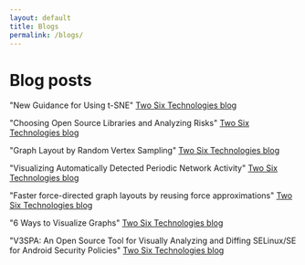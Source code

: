 ```yaml
---
layout: default
title: Blogs
permalink: /blogs/
---
```


# Blog posts

"New Guidance for Using t-SNE" [Two Six Technologies blog](https://twosixtech.com/new-guidance-for-using-t-sne/)

"Choosing Open Source Libraries and Analyzing Risks" [Two Six Technologies blog](https://twosixtech.com/choosing-open-source-libraries-and-analyzing-risks/)

"Graph Layout by Random Vertex Sampling" [Two Six Technologies blog](https://twosixtech.com/graph-layout-by-random-vertex-sampling/)

"Visualizing Automatically Detected Periodic Network Activity" [Two Six Technologies blog](https://twosixtech.com/visualizing-automatically-detected-periodic-network-activity/)

"Faster force-directed graph layouts by reusing force approximations" [Two Six Technologies blog](https://twosixtech.com/faster-force-directed-graph-layouts-by-reusing-force-approximations/)

"6 Ways to Visualize Graphs" [Two Six Technologies blog](https://twosixtech.com/6-ways-visualize-graphs/)

"V3SPA: An Open Source Tool for Visually Analyzing and Diffing SELinux/SE for Android Security Policies" [Two Six Technologies blog](https://twosixtech.com/v3spa-an-open-source-tool-for-visually-analyzing-and-diffing-selinuxse-for-android-security-policies/)